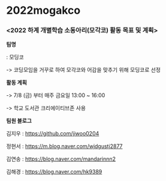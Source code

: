 # 2022mogakco


### <2022 하계 개별학습 소동아리(모각코) 활동 목표 및 계획>




**팀명**

: 모딩코

-> 코딩모임을 거꾸로 하여 모각코와 어감을 맞추기 위해 모딩코로 선정



**활동 계획**

-> 7/8 (금) 부터 매주 금요일 13:00 ~ 16:00

-> 학교 도서관 크리에이티브존 사용



**팀원 블로그**

김지우 : https://github.com/jiwoo0204

정현서 : https://m.blog.naver.com/wjdgustj2877

김연송 : https://blog.naver.com/mandarinnn2

김해경 : https://blog.naver.com/hk9389
